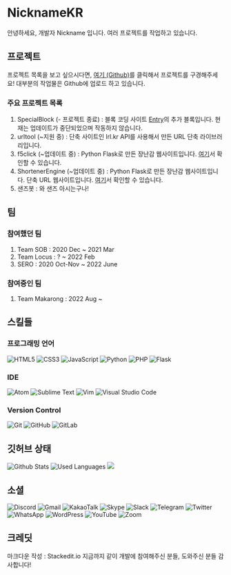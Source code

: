 # NicknameKR
안녕하세요, 개발자 Nickname 입니다.
여러 프로젝트를 작업하고 있습니다.
## 프로젝트
프로젝트 목록을 보고 싶으시다면, [여기 (Github)](https://github.com/nicknamekr?tab=repositories)를 클릭해서 프로젝트를 구경해주세요! 대부분의 작업물은 Github에 업로드 하고 있습니다. 
### 주요 프로젝트 목록

 1. SpecialBlock (- 프로젝트 종료) : 블록 코딩 사이트 [Entry](https://playentry.org)의 추가 블록입니다. 현재는 업데이트가 중단되었으며 작동하지 않습니다.
 2. urltool (~지원 중) : 단축 사이트인 lrl.kr API를 사용해서 만든 URL 단축 라이브러리입니다. 
 3. f5click (~업데이트 중) : Python Flask로 만든 장난감 웹사이트입니다. [여기](https://f5click.kro.kr/)서 확인할 수 있습니다.
 4. ShortenerEngine (~업데이트 중) : Python Flask로 만든 장난감 웹사이트입니다. 단축 URL 웹사이트입니다. [여기](https://sher.kro.kr/)서 확인할 수 있습니다.
 5. 샌즈봇 : 와 샌즈 아시는구나!
## 팀
### 참여했던 팀
 1. Team SOB : 2020 Dec ~ 2021 Mar
 2. Team Locus : ? ~ 2022 Feb
 3. SERO : 2020 Oct-Nov ~ 2022 June
### 참여중인 팀
 1. Team Makarong : 2022 Aug ~
## 스킬들
### 프로그래밍 언어
![HTML5](https://img.shields.io/badge/-HTML5-E34F26?style=for-the-badge&logo=html5&logoColor=fff) 
![CSS3](https://img.shields.io/badge/-CSS3-1572B6?style=for-the-badge&logo=css3&logoColor=fff) 
![JavaScript](https://img.shields.io/badge/-Javascript-f7df1e?style=for-the-badge&logo=javascript&logoColor=000) 
![Python](https://img.shields.io/badge/python-3670A0?style=for-the-badge&logo=python&logoColor=ffdd54)
![PHP](https://img.shields.io/badge/php-%23777BB4.svg?style=for-the-badge&logo=php&logoColor=white)
![Flask](https://img.shields.io/badge/flask-%23000.svg?style=for-the-badge&logo=flask&logoColor=white)
### IDE
![Atom](https://img.shields.io/badge/Atom-%2366595C.svg?style=for-the-badge&logo=atom&logoColor=white)
![Sublime Text](https://img.shields.io/badge/sublime_text-%23575757.svg?style=for-the-badge&logo=sublime-text&logoColor=important)
![Vim](https://img.shields.io/badge/VIM-%2311AB00.svg?style=for-the-badge&logo=vim&logoColor=white)
![Visual Studio Code](https://img.shields.io/badge/Visual%20Studio%20Code-0078d7.svg?style=for-the-badge&logo=visual-studio-code&logoColor=white)
### Version Control
![Git](https://img.shields.io/badge/git-%23F05033.svg?style=for-the-badge&logo=git&logoColor=white)
![GitHub](https://img.shields.io/badge/github-%23121011.svg?style=for-the-badge&logo=github&logoColor=white)
![GitLab](https://img.shields.io/badge/gitlab-%23181717.svg?style=for-the-badge&logo=gitlab&logoColor=white)
## 깃허브 상태
![Github Stats](https://github-readme-stats.vercel.app/api?username=nicknamekr&show_icons=true&theme=dark)
   ![Used Languages](https://github-readme-stats.vercel.app/api/top-langs/?username=nicknamekr&layout=compact&theme=dark)
![](https://hits.seeyoufarm.com/api/count/incr/badge.svg?url=https%3A%2F%2Fgithub.com%2Fentry0917&count_bg=%2379C83D&title_bg=%23555555&icon=github.svg&icon_color=%23E7E7E7&title=visits&edge_flat=true)
## 소셜
![Discord](https://img.shields.io/badge/Discord-%237289DA.svg?style=for-the-badge&logo=discord&logoColor=white)
![Gmail](https://img.shields.io/badge/Gmail-D14836?style=for-the-badge&logo=gmail&logoColor=white)
![KakaoTalk](https://img.shields.io/badge/kakaotalk-ffcd00.svg?style=for-the-badge&logo=kakaotalk&logoColor=000000)
![Skype](https://img.shields.io/badge/Skype-%2300AFF0.svg?style=for-the-badge&logo=Skype&logoColor=white)
![Slack](https://img.shields.io/badge/Slack-4A154B?style=for-the-badge&logo=slack&logoColor=white)
![Telegram](https://img.shields.io/badge/Telegram-2CA5E0?style=for-the-badge&logo=telegram&logoColor=white)
![Twitter](https://img.shields.io/badge/Twitter-%231DA1F2.svg?style=for-the-badge&logo=Twitter&logoColor=white)
![WhatsApp](https://img.shields.io/badge/WhatsApp-25D366?style=for-the-badge&logo=whatsapp&logoColor=white)
![WordPress](https://img.shields.io/badge/WordPress-%23117AC9.svg?style=for-the-badge&logo=WordPress&logoColor=white)
![YouTube](https://img.shields.io/badge/Youtube-%23FF0000.svg?style=for-the-badge&logo=YouTube&logoColor=white)
![Zoom](https://img.shields.io/badge/Zoom-2D8CFF?style=for-the-badge&logo=zoom&logoColor=white)
## 크레딧
마크다운 작성 : Stackedit.io
지금까지 같이 개발에 참여해주신 분들, 도와주신 분들 감사합니다!
